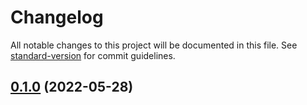 # Changelog

All notable changes to this project will be documented in this file. See [standard-version](https://github.com/conventional-changelog/standard-version) for commit guidelines.

## [0.1.0](https://github.com/ginlink/js-demo/compare/v0.1.1...v0.1.0) (2022-05-28)
